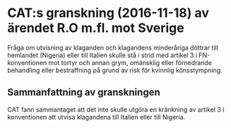 # CAT:s granskning (2016-11-18) av ärendet R.O m.fl. mot Sverige

Fråga om utvisning av klaganden och klagandens minderåriga döttrar till hemlandet (Nigeria) eller till Italien skulle stå i strid med artikel 3 i FN-konventionen mot tortyr och annan grym, omänsklig eller förnedrande behandling eller bestraffning på grund av risk för kvinnlig könsstympning.

## Sammanfattning av granskningen

CAT fann sammantaget att det inte skulle utgöra en kränkning av artikel 3 i konventionen att utvisa klagandena till Italien eller till Nigeria.
